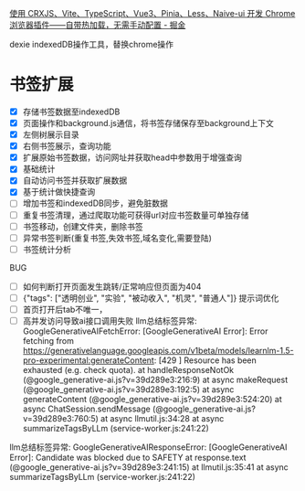 [使用 CRXJS、Vite、TypeScript、Vue3、Pinia、Less、Naive-ui 开发 Chrome 浏览器插件——自带热加载，无需手动配置 - 掘金](https://juejin.cn/post/7330227149177028617)

dexie  indexedDB操作工具，替换chrome操作
# 书签扩展

- [x] 存储书签数据至indexedDB
- [x] 页面操作和background.js通信，将书签存储保存至background上下文
- [x] 左侧树展示目录
- [x] 右侧书签展示，查询功能
- [x] 扩展原始书签数据，访问网址并获取head中参数用于增强查询
- [x] 基础统计
- [x] 自动访问书签并获取扩展数据
- [x] 基于统计做快捷查询
- [ ] 增加书签和indexedDB同步，避免脏数据 
- [ ] 重复书签清理，通过爬取功能可获得url对应书签数量可单独存储
- [ ] 书签移动，创建文件夹，删除书签
- [ ] 异常书签判断(重复书签,失效书签,域名变化,需要登陆)
- [ ] 书签统计分析

BUG
- [ ] 如何判断打开页面发生跳转/正常响应但页面为404
- [ ] {"tags": ["透明创业", "实验", "被动收入", "机灵", "普通人"]} 提示词优化
- [ ] 首页打开后tab不唯一，
- [ ] 高并发访问导致ai接口调用失败
  llm总结标签异常: GoogleGenerativeAIFetchError: [GoogleGenerativeAI Error]: Error fetching from https://generativelanguage.googleapis.com/v1beta/models/learnlm-1.5-pro-experimental:generateContent: [429 ] Resource has been exhausted (e.g. check quota).
  at handleResponseNotOk (@google_generative-ai.js?v=39d289e3:216:9)
  at async makeRequest (@google_generative-ai.js?v=39d289e3:192:5)
  at async generateContent (@google_generative-ai.js?v=39d289e3:524:20)
  at async ChatSession.sendMessage (@google_generative-ai.js?v=39d289e3:760:5)
  at async llmutil.js:34:28
  at async summarizeTagsByLLm (service-worker.js:241:22)

llm总结标签异常: GoogleGenerativeAIResponseError: [GoogleGenerativeAI Error]: Candidate was blocked due to SAFETY
at response.text (@google_generative-ai.js?v=39d289e3:241:15)
at llmutil.js:35:41
at async summarizeTagsByLLm (service-worker.js:241:22)